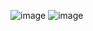 ![image](https://user-images.githubusercontent.com/64565005/171329364-e0ae329a-259c-4b9f-b13d-3f4166d5eff2.png)
![image](https://user-images.githubusercontent.com/64565005/171329385-fc45d25f-1eb1-4c44-8767-17156504e45a.png)
